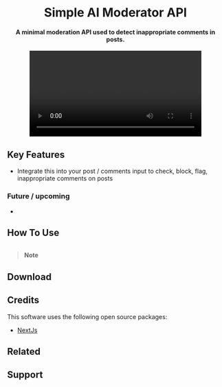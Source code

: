 
<h1 align="center">
  Simple AI Moderator API
  <br>
</h1>

<h4 align="center">A minimal moderation API used to detect inappropriate comments in posts.</h4>

<div align="center">
  <video src="https://github.com/user-attachments/assets/f14110d9-c0a8-49ee-934b-397a758717c7" width="400" />
</div>

## Key Features

* Integrate this into your post / comments input to check, block, flag, inappropriate comments on posts

### Future / upcoming

* 

## How To Use

```bash

```

> **Note**

## Download

## Credits

This software uses the following open source packages:

- [NextJs](https://nextjs.org/)

## Related

## Support

